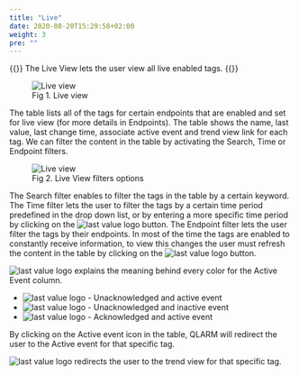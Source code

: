 ```yaml
---
title: "Live"
date: 2020-08-20T15:29:58+02:00
weight: 3
pre: ""
---
```


{{<lead>}}
The Live View lets the user view all live enabled tags.
{{</lead>}}

<figure class="image_container">
    <img class="center_image" src="/live_view.png" alt="Live view">
    <figcaption >Fig 1. Live view</figcaption>
</figure>

The table lists all of the tags for certain endpoints that are enabled and set for live view (for more details in Endpoints). The table shows the name, last value, last change time, associate active event and trend view link for each tag. We can filter the content in the table by activating the Search, Time or Endpoint filters. 

<figure class="image_container">
    <img class="center_image" src="/live_filter_options.png" alt="Live view">
    <figcaption >Fig 2. Live View filters options</figcaption>
</figure>

The Search filter enables to filter the tags in the table by a certain keyword. The Time filter lets the user to filter the tags by a certain time period predefined in the drop down list, or by entering a more specific time period by clicking on the <img src="/options_button.png" alt="last value logo" class = "logo_resize"> button. The Endpoint filter lets the user filter the tags by their endpoints. In most of the time the tags are enabled to constantly receive information, to view this changes the user must refresh the content in the table by clicking on the <img src="/refresh_button.png" alt="last value logo" class = "logo_resize"> button.

<img src="/event_description.png" alt="last value logo" class = "logo_resize"> explains the meaning behind every color for the Active Event column.

- <img src="/ua-a-e.png" alt="last value logo" class = "logo_resize"> - Unacknowledged and active event
- <img src="/ua-ia-e.png" alt="last value logo" class = "logo_resize"> - Unacknowledged and inactive event
- <img src="/a-a-e.png" alt="last value logo" class = "logo_resize"> - Acknowledged and active event

By clicking on the Active event icon in the table, QLARM will redirect the user to the Active event for that specific tag.

<img src="/trend_button.png" alt="last value logo" class = "logo_resize"> redirects the user to the trend view for that specific tag.



